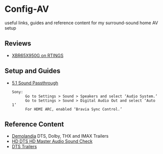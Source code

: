 # Config-AV
useful links, guides and reference content for my surround-sound home AV setup

## Reviews
- [XBR65X950G on RTINGS](https://www.rtings.com/tv/reviews/sony/x950g)


## Setup and Guides
- [5.1 Sound Passthrough](https://www.rtings.com/tv/tests/inputs/5-1-surround-audio-passthrough)
  ```
  Sony:
        Go to Settings > Sound > Speakers and select ‘Audio System.’
        Go to Settings > Sound > Digital Audio Out and select ‘Auto 1’
        For HDMI ARC, enabled ‘Bravia Sync Control.’
  ```

## Reference Content
- [Demolandia](https://www.demolandia.net/cinema.html) DTS, Dolby, THX and IMAX Trailers
- [HD DTS HD Master Audio Sound Check](https://drive.google.com/file/d/0B4nYAKUiVpepY1NuQW5ER3l3SXc/view?usp=drivesdk&resourcekey=0-p07nar3wkEpdsYkawD2qcg)
- [DTS Trailers](https://thedigitaltheater.com/dts-trailers/)
